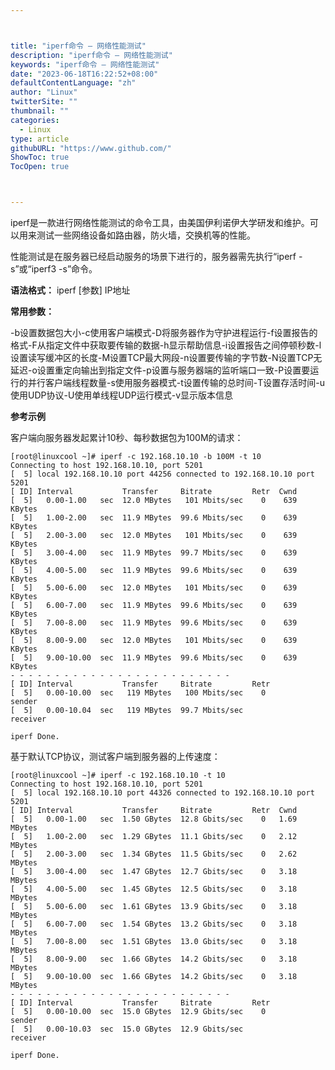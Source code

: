 ```yaml
---



title: "iperf命令 – 网络性能测试"
description: "iperf命令 – 网络性能测试"
keywords: "iperf命令 – 网络性能测试"
date: "2023-06-18T16:22:52+08:00"
defaultContentLanguage: "zh"
author: "Linux"
twitterSite: ""
thumbnail: ""
categories:
  - Linux
type: article
githubURL: "https://www.github.com/"
ShowToc: true
TocOpen: true



---
```


iperf是一款进行网络性能测试的命令工具，由美国伊利诺伊大学研发和维护。可以用来测试一些网络设备如路由器，防火墙，交换机等的性能。

性能测试是在服务器已经启动服务的场景下进行的，服务器需先执行“iperf -s”或“iperf3 -s”命令。

**语法格式：** iperf [参数] IP地址

**常用参数：**

-b设置数据包大小-c使用客户端模式-D将服务器作为守护进程运行-f设置报告的格式-F从指定文件中获取要传输的数据-h显示帮助信息-i设置报告之间停顿秒数-l设置读写缓冲区的长度-M设置TCP最大网段-n设置要传输的字节数-N设置TCP无延迟-o设置重定向输出到指定文件-p设置与服务器端的监听端口一致-P设置要运行的并行客户端线程数量-s使用服务器模式-t设置传输的总时间-T设置存活时间-u使用UDP协议-U使用单线程UDP运行模式-v显示版本信息

**参考示例**

客户端向服务器发起累计10秒、每秒数据包为100M的请求：

```
[root@linuxcool ~]# iperf -c 192.168.10.10 -b 100M -t 10
Connecting to host 192.168.10.10, port 5201
[  5] local 192.168.10.10 port 44256 connected to 192.168.10.10 port 5201
[ ID] Interval           Transfer     Bitrate         Retr  Cwnd
[  5]   0.00-1.00   sec  12.0 MBytes   101 Mbits/sec    0    639 KBytes
[  5]   1.00-2.00   sec  11.9 MBytes  99.6 Mbits/sec    0    639 KBytes
[  5]   2.00-3.00   sec  12.0 MBytes   101 Mbits/sec    0    639 KBytes
[  5]   3.00-4.00   sec  11.9 MBytes  99.7 Mbits/sec    0    639 KBytes
[  5]   4.00-5.00   sec  11.9 MBytes  99.6 Mbits/sec    0    639 KBytes
[  5]   5.00-6.00   sec  12.0 MBytes   101 Mbits/sec    0    639 KBytes
[  5]   6.00-7.00   sec  11.9 MBytes  99.6 Mbits/sec    0    639 KBytes
[  5]   7.00-8.00   sec  11.9 MBytes  99.6 Mbits/sec    0    639 KBytes
[  5]   8.00-9.00   sec  12.0 MBytes   101 Mbits/sec    0    639 KBytes
[  5]   9.00-10.00  sec  11.9 MBytes  99.6 Mbits/sec    0    639 KBytes
- - - - - - - - - - - - - - - - - - - - - - - - -
[ ID] Interval           Transfer     Bitrate         Retr
[  5]   0.00-10.00  sec   119 MBytes   100 Mbits/sec    0             sender
[  5]   0.00-10.04  sec   119 MBytes  99.7 Mbits/sec                  receiver

iperf Done.
```

基于默认TCP协议，测试客户端到服务器的上传速度：

```
[root@linuxcool ~]# iperf -c 192.168.10.10 -t 10
Connecting to host 192.168.10.10, port 5201
[  5] local 192.168.10.10 port 44326 connected to 192.168.10.10 port 5201
[ ID] Interval           Transfer     Bitrate         Retr  Cwnd
[  5]   0.00-1.00   sec  1.50 GBytes  12.8 Gbits/sec    0   1.69 MBytes
[  5]   1.00-2.00   sec  1.29 GBytes  11.1 Gbits/sec    0   2.12 MBytes
[  5]   2.00-3.00   sec  1.34 GBytes  11.5 Gbits/sec    0   2.62 MBytes
[  5]   3.00-4.00   sec  1.47 GBytes  12.7 Gbits/sec    0   3.18 MBytes
[  5]   4.00-5.00   sec  1.45 GBytes  12.5 Gbits/sec    0   3.18 MBytes
[  5]   5.00-6.00   sec  1.61 GBytes  13.9 Gbits/sec    0   3.18 MBytes
[  5]   6.00-7.00   sec  1.54 GBytes  13.2 Gbits/sec    0   3.18 MBytes
[  5]   7.00-8.00   sec  1.51 GBytes  13.0 Gbits/sec    0   3.18 MBytes
[  5]   8.00-9.00   sec  1.66 GBytes  14.2 Gbits/sec    0   3.18 MBytes
[  5]   9.00-10.00  sec  1.66 GBytes  14.2 Gbits/sec    0   3.18 MBytes
- - - - - - - - - - - - - - - - - - - - - - - - -
[ ID] Interval           Transfer     Bitrate         Retr
[  5]   0.00-10.00  sec  15.0 GBytes  12.9 Gbits/sec    0             sender
[  5]   0.00-10.03  sec  15.0 GBytes  12.9 Gbits/sec                  receiver

iperf Done.
```